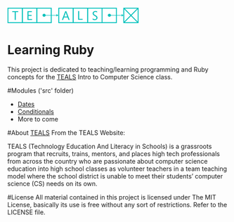 ![TEALS-LOGO]

# Learning Ruby
This project is dedicated to teaching/learning programming and Ruby concepts for the [TEALS] Intro to Computer Science class.

#Modules ('src' folder)
- [Dates](tree/master/src/dates)
- [Conditionals](tree/master/src/conditionals)
- More to come

#About [TEALS]
From the TEALS Website:

TEALS (Technology Education And Literacy in Schools) is a grassroots program that recruits, trains, mentors, and places high tech professionals from across the country who are passionate about computer science education into high school classes as volunteer teachers in a team teaching model where the school district is unable to meet their students’ computer science (CS) needs on its own.

[TEALS]: http://www.tealsk12.org
[TEALS-LOGO]: TEALS.png

#License
All material contained in this project is licensed under The MIT License, basically its use is free without any sort of restrictions. Refer to the LICENSE file.
